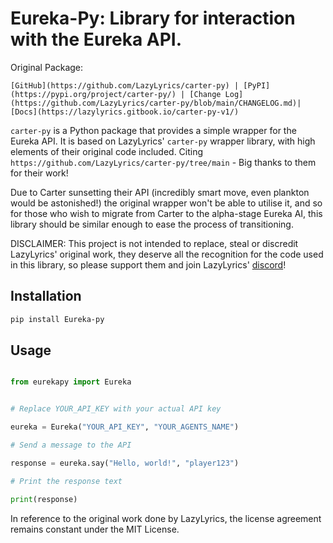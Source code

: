 # Eureka-Py: Library for interaction with the Eureka API.

Original Package:

```
[GitHub](https://github.com/LazyLyrics/carter-py) | [PyPI](https://pypi.org/project/carter-py/) | [Change Log](https://github.com/LazyLyrics/carter-py/blob/main/CHANGELOG.md)| [Docs](https://lazylyrics.gitbook.io/carter-py-v1/)
```

`carter-py` is a Python package that provides a simple wrapper for the Eureka API. It is based on LazyLyrics' `carter-py` wrapper library, with high elements of their original code included. Citing `https://github.com/LazyLyrics/carter-py/tree/main` - Big thanks to them for their work!

Due to Carter sunsetting their API (incredibly smart move, even plankton would be astonished!) the original wrapper won't be able to utilise it, and so for those who wish to migrate from Carter to the alpha-stage Eureka AI, this library should be similar enough to ease the process of transitioning.

DISCLAIMER: This project is not intended to replace, steal or discredit LazyLyrics' original work, they deserve all the recognition for the code used in this library, so please support them and join LazyLyrics' [discord](https://discord.gg/4w2Hs9QU)!

## Installation

``` bash
pip install Eureka-py
```

## Usage

``` python

from eurekapy import Eureka


# Replace YOUR_API_KEY with your actual API key

eureka = Eureka("YOUR_API_KEY", "YOUR_AGENTS_NAME")

# Send a message to the API

response = eureka.say("Hello, world!", "player123")

# Print the response text

print(response)

```

In reference to the original work done by LazyLyrics, the license agreement remains constant under the MIT License.
